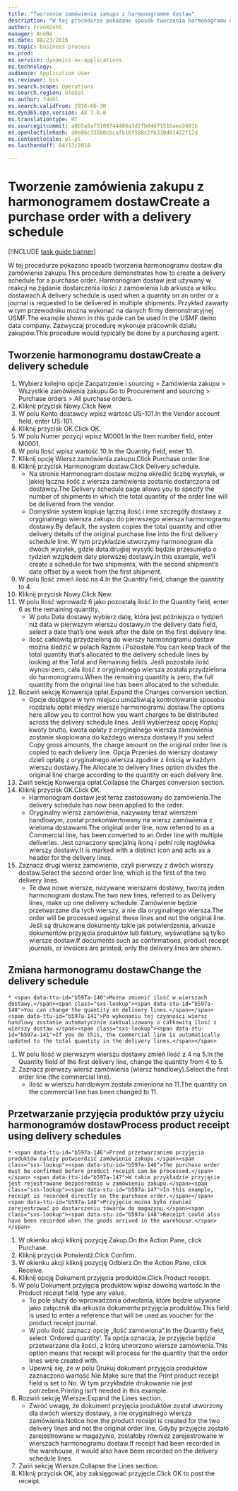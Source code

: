 ```yaml
--- 
title: "Tworzenie zamówienia zakupu z harmonogramem dostaw"
description: "W tej procedurze pokazano sposób tworzenia harmonogramu dostaw dla zamówienia zakupu."
author: FrankDahl
manager: AnnBe
ms.date: 08/23/2016
ms.topic: business-process
ms.prod: 
ms.service: dynamics-ax-applications
ms.technology: 
audience: Application User
ms.reviewer: bis
ms.search.scope: Operations
ms.search.region: Global
ms.author: fdahl
ms.search.validFrom: 2016-06-30
ms.dyn365.ops.version: AX 7.0.0
ms.translationtype: HT
ms.sourcegitcommit: a8b5a5af5108744406a3d2fb84d7151baea2481b
ms.openlocfilehash: d0e86c33580cbcafb16f508c2f6330d81422f12d
ms.contentlocale: pl-pl
ms.lasthandoff: 04/13/2018

---
```

# <a name="create-a-purchase-order-with-a-delivery-schedule"></a><span data-ttu-id="b597a-103">Tworzenie zamówienia zakupu z harmonogramem dostaw</span><span class="sxs-lookup"><span data-stu-id="b597a-103">Create a purchase order with a delivery schedule</span></span>

[!INCLUDE [task guide banner](../../includes/task-guide-banner.md)]

<span data-ttu-id="b597a-104">W tej procedurze pokazano sposób tworzenia harmonogramu dostaw dla zamówienia zakupu.</span><span class="sxs-lookup"><span data-stu-id="b597a-104">This procedure demonstrates how to create a delivery schedule for a purchase order.</span></span> <span data-ttu-id="b597a-105">Harmonogram dostaw jest używany w reakcji na żądanie dostarczenia ilości z zamówienia lub arkusza w kilku dostawach.</span><span class="sxs-lookup"><span data-stu-id="b597a-105">A delivery schedule is used when a quantity on an order or a journal is requested to be delivered in multiple shipments.</span></span> <span data-ttu-id="b597a-106">Przykład zawarty w tym przewodniku można wykonać na danych firmy demonstracyjnej USMF.</span><span class="sxs-lookup"><span data-stu-id="b597a-106">The example shown in this guide can be used in the USMF demo data company.</span></span> <span data-ttu-id="b597a-107">Zazwyczaj procedurę wykonuje pracownik działu zakupów.</span><span class="sxs-lookup"><span data-stu-id="b597a-107">This procedure would typically be done by a purchasing agent.</span></span>


## <a name="create-a-delivery-schedule"></a><span data-ttu-id="b597a-108">Tworzenie harmonogramu dostaw</span><span class="sxs-lookup"><span data-stu-id="b597a-108">Create a delivery schedule</span></span>
1. <span data-ttu-id="b597a-109">Wybierz kolejno opcje Zaopatrzenie i sourcing > Zamówienia zakupu > Wszystkie zamówienia zakupu.</span><span class="sxs-lookup"><span data-stu-id="b597a-109">Go to Procurement and sourcing > Purchase orders > All purchase orders.</span></span>
2. <span data-ttu-id="b597a-110">Kliknij przycisk Nowy.</span><span class="sxs-lookup"><span data-stu-id="b597a-110">Click New.</span></span>
3. <span data-ttu-id="b597a-111">W polu Konto dostawcy wpisz wartość US-101.</span><span class="sxs-lookup"><span data-stu-id="b597a-111">In the Vendor account field, enter US-101.</span></span>
4. <span data-ttu-id="b597a-112">Kliknij przycisk OK.</span><span class="sxs-lookup"><span data-stu-id="b597a-112">Click OK.</span></span>
5. <span data-ttu-id="b597a-113">W polu Numer pozycji wpisz M0001.</span><span class="sxs-lookup"><span data-stu-id="b597a-113">In the Item number field, enter M0001.</span></span>
6. <span data-ttu-id="b597a-114">W polu Ilość wpisz wartość 10.</span><span class="sxs-lookup"><span data-stu-id="b597a-114">In the Quantity field, enter 10.</span></span>
7. <span data-ttu-id="b597a-115">Kliknij opcję Wiersz zamówienia zakupu.</span><span class="sxs-lookup"><span data-stu-id="b597a-115">Click Purchase order line.</span></span>
8. <span data-ttu-id="b597a-116">Kliknij przycisk Harmonogram dostaw.</span><span class="sxs-lookup"><span data-stu-id="b597a-116">Click Delivery schedule.</span></span>
    * <span data-ttu-id="b597a-117">Na stronie Harmonogram dostaw można określić liczbę wysyłek, w jakiej łączna ilość z wiersza zamówienia zostanie dostarczona od dostawcy.</span><span class="sxs-lookup"><span data-stu-id="b597a-117">The Delivery schedule page allows you to specify the number of shipments in which the total quantity of the order line will be delivered from the vendor.</span></span>  
    * <span data-ttu-id="b597a-118">Domyślnie system kopiuje łączną ilość i inne szczegóły dostawy z oryginalnego wiersza zakupu do pierwszego wiersza harmonogramu dostawy.</span><span class="sxs-lookup"><span data-stu-id="b597a-118">By default, the system copies the total quantity and other delivery details of the original purchase line into the first delivery schedule line.</span></span> <span data-ttu-id="b597a-119">W tym przykładzie utworzymy harmonogram dla dwóch wysyłek, gdzie data drugiej wysyłki będzie przesunięta o tydzień względem daty pierwszej dostawy.</span><span class="sxs-lookup"><span data-stu-id="b597a-119">In this example, we’ll create a schedule for two shipments, with the second shipment’s date offset by a week from the first shipment.</span></span>  
9. <span data-ttu-id="b597a-120">W polu Ilość zmień ilość na 4.</span><span class="sxs-lookup"><span data-stu-id="b597a-120">In the Quantity field, change the quantity to 4.</span></span>
10. <span data-ttu-id="b597a-121">Kliknij przycisk Nowy.</span><span class="sxs-lookup"><span data-stu-id="b597a-121">Click New.</span></span>
11. <span data-ttu-id="b597a-122">W polu Ilość wprowadź 6 jako pozostałą ilość.</span><span class="sxs-lookup"><span data-stu-id="b597a-122">In the Quantity field, enter 6 as the remaining quantity.</span></span>
    * <span data-ttu-id="b597a-123">W polu Data dostawy wybierz datę, która jest późniejsza o tydzień niż data w pierwszym wierszu dostawy.</span><span class="sxs-lookup"><span data-stu-id="b597a-123">In the delivery date field, select a date that’s one week after the date on the first delivery line.</span></span>  
    * <span data-ttu-id="b597a-124">Ilość całkowitą przydzieloną do wierszy harmonogramu dostaw można śledzić w polach Razem i Pozostałe.</span><span class="sxs-lookup"><span data-stu-id="b597a-124">You can keep track of the total quantity that’s allocated to the delivery schedule lines by looking at the Total and Remaining fields.</span></span> <span data-ttu-id="b597a-125">Jeśli pozostała ilość wynosi zero, cała ilość z oryginalnego wiersza została przydzielona do harmonogramu.</span><span class="sxs-lookup"><span data-stu-id="b597a-125">When the remaining quantity is zero, the full quantity from the original line has been allocated to the schedule.</span></span>  
12. <span data-ttu-id="b597a-126">Rozwiń sekcję Konwersja opłat.</span><span class="sxs-lookup"><span data-stu-id="b597a-126">Expand the Charges conversion section.</span></span>
    * <span data-ttu-id="b597a-127">Opcje dostępne w tym miejscu umożliwiają kontrolowanie sposobu rozdziału opłat między wiersze harmonogramu dostaw.</span><span class="sxs-lookup"><span data-stu-id="b597a-127">The options here allow you to control how you want charges to be distributed across the delivery schedule lines.</span></span> <span data-ttu-id="b597a-128">Jeśli wybierzesz opcję Kopiuj kwoty brutto, kwota opłaty z oryginalnego wiersza zamówienia zostanie skopiowana do każdego wiersza dostawy.</span><span class="sxs-lookup"><span data-stu-id="b597a-128">If you select Copy gross amounts, the charge amount on the original order line is copied to each delivery line.</span></span> <span data-ttu-id="b597a-129">Opcja Przenieś do wierszy dostawy dzieli opłatę z oryginalnego wiersza zgodnie z ilością w każdym wierszu dostawy.</span><span class="sxs-lookup"><span data-stu-id="b597a-129">The Allocate to delivery lines option divides the original line charge according to the quantity on each delivery line.</span></span>  
13. <span data-ttu-id="b597a-130">Zwiń sekcję Konwersja opłat.</span><span class="sxs-lookup"><span data-stu-id="b597a-130">Collapse the Charges conversion section.</span></span>
14. <span data-ttu-id="b597a-131">Kliknij przycisk OK.</span><span class="sxs-lookup"><span data-stu-id="b597a-131">Click OK.</span></span>
    * <span data-ttu-id="b597a-132">Harmonogram dostaw jest teraz zastosowany do zamówienia.</span><span class="sxs-lookup"><span data-stu-id="b597a-132">The delivery schedule has now been applied to the order.</span></span>  
    * <span data-ttu-id="b597a-133">Oryginalny wiersz zamówienia, nazywany teraz wierszem handlowym, został przekonwertowany na wiersz zamówienia z wieloma dostawami.</span><span class="sxs-lookup"><span data-stu-id="b597a-133">The original order line, now referred to as a Commercial line, has been converted to an Order line with multiple deliveries.</span></span> <span data-ttu-id="b597a-134">Jest oznaczony specjalną ikoną i pełni rolę nagłówka wierszy dostawy.</span><span class="sxs-lookup"><span data-stu-id="b597a-134">It is marked with a distinct icon and acts as a header for the delivery lines.</span></span>  
15. <span data-ttu-id="b597a-135">Zaznacz drugi wiersz zamówienia, czyli pierwszy z dwóch wierszy dostaw.</span><span class="sxs-lookup"><span data-stu-id="b597a-135">Select the second order line, which is the first of the two delivery lines.</span></span>
    * <span data-ttu-id="b597a-136">Te dwa nowe wiersze, nazywane wierszami dostawy, tworzą jeden harmonogram dostaw.</span><span class="sxs-lookup"><span data-stu-id="b597a-136">The two new lines, referred to as Delivery lines, make up one delivery schedule.</span></span> <span data-ttu-id="b597a-137">Zamówienie będzie przetwarzane dla tych wierszy, a nie dla oryginalnego wiersza.</span><span class="sxs-lookup"><span data-stu-id="b597a-137">The order will be processed against these lines and not the original line.</span></span> <span data-ttu-id="b597a-138">Jeśli są drukowane dokumenty takie jak potwierdzenia, arkusze dokumentów przyjęcia produktów lub faktury, wyświetlane są tylko wiersze dostaw.</span><span class="sxs-lookup"><span data-stu-id="b597a-138">If documents such as confirmations, product receipt journals, or invoices are printed, only the delivery lines are shown.</span></span>  

## <a name="change-the-delivery-schedule"></a><span data-ttu-id="b597a-139">Zmiana harmonogramu dostaw</span><span class="sxs-lookup"><span data-stu-id="b597a-139">Change the delivery schedule</span></span>
    * <span data-ttu-id="b597a-140">Można zmienić ilość w wierszach dostawy.</span><span class="sxs-lookup"><span data-stu-id="b597a-140">You can change the quantity on delivery lines.</span></span> <span data-ttu-id="b597a-141">Po wykonaniu tej czynności wiersz handlowy zostanie automatycznie zaktualizowany o całkowitą ilość z wierszy dostaw.</span><span class="sxs-lookup"><span data-stu-id="b597a-141">If you do this, the commercial line is automatically updated to the total quantity in the delivery lines.</span></span>  
1. <span data-ttu-id="b597a-142">W polu Ilość w pierwszym wierszu dostawy zmień ilość z 4 na 5.</span><span class="sxs-lookup"><span data-stu-id="b597a-142">In the Quantity field of the first delivery line, change the quantity from 4 to 5.</span></span>
2. <span data-ttu-id="b597a-143">Zaznacz pierwszy wiersz zamówienia (wiersz handlowy).</span><span class="sxs-lookup"><span data-stu-id="b597a-143">Select the first order line (the commercial line).</span></span>
    * <span data-ttu-id="b597a-144">Ilość w wierszu handlowym została zmieniona na 11.</span><span class="sxs-lookup"><span data-stu-id="b597a-144">The quantity on the commercial line has been changed to 11.</span></span>  

## <a name="process-product-receipt-using-delivery-schedules"></a><span data-ttu-id="b597a-145">Przetwarzanie przyjęcia produktów przy użyciu harmonogramów dostaw</span><span class="sxs-lookup"><span data-stu-id="b597a-145">Process product receipt using delivery schedules</span></span>
    * <span data-ttu-id="b597a-146">Przed przetwarzaniem przyjęcia produktów należy potwierdzić zamówienie zakupu.</span><span class="sxs-lookup"><span data-stu-id="b597a-146">The purchase order must be confirmed before product receipt can be processed.</span></span> <span data-ttu-id="b597a-147">W takim przykładzie przyjęcie jest rejestrowane bezpośrednio w zamówieniu zakupu.</span><span class="sxs-lookup"><span data-stu-id="b597a-147">In this example, receipt is recorded directly on the purchase order.</span></span> <span data-ttu-id="b597a-148">Przyjęcie można było również zarejestrować po dostarczeniu towarów do magazynu.</span><span class="sxs-lookup"><span data-stu-id="b597a-148">Receipt could also have been recorded when the goods arrived in the warehouse.</span></span>  
1. <span data-ttu-id="b597a-149">W okienku akcji kliknij pozycję Zakup.</span><span class="sxs-lookup"><span data-stu-id="b597a-149">On the Action Pane, click Purchase.</span></span>
2. <span data-ttu-id="b597a-150">Kliknij przycisk Potwierdź.</span><span class="sxs-lookup"><span data-stu-id="b597a-150">Click Confirm.</span></span>
3. <span data-ttu-id="b597a-151">W okienku akcji kliknij pozycję Odbierz.</span><span class="sxs-lookup"><span data-stu-id="b597a-151">On the Action Pane, click Receive.</span></span>
4. <span data-ttu-id="b597a-152">Kliknij opcję Dokument przyjęcia produktów.</span><span class="sxs-lookup"><span data-stu-id="b597a-152">Click Product receipt.</span></span>
5. <span data-ttu-id="b597a-153">W polu Dokument przyjęcia produktów wpisz dowolną wartość.</span><span class="sxs-lookup"><span data-stu-id="b597a-153">In the Product receipt field, type any value.</span></span>
    * <span data-ttu-id="b597a-154">To pole służy do wprowadzania odwołania, które będzie używane jako załącznik dla arkusza dokumentu przyjęcia produktów.</span><span class="sxs-lookup"><span data-stu-id="b597a-154">This field is used to enter a reference that will be used as voucher for the product receipt journal.</span></span>  
    * <span data-ttu-id="b597a-155">W polu Ilość zaznacz opcję „Ilość zamówiona”.</span><span class="sxs-lookup"><span data-stu-id="b597a-155">In the Quantity field, select ‘Ordered quantity’.</span></span> <span data-ttu-id="b597a-156">Ta opcja oznacza, że przyjęcie będzie przetwarzane dla ilości, z którą utworzono wiersze zamówienia.</span><span class="sxs-lookup"><span data-stu-id="b597a-156">This option means that receipt will process for the quantity that the order lines were created with.</span></span>  
    * <span data-ttu-id="b597a-157">Upewnij się, że w polu Drukuj dokument przyjęcia produktów zaznaczono wartość Nie.</span><span class="sxs-lookup"><span data-stu-id="b597a-157">Make sure that the Print product receipt field is set to No.</span></span> <span data-ttu-id="b597a-158">W tym przykładzie drukowanie nie jest potrzebne.</span><span class="sxs-lookup"><span data-stu-id="b597a-158">Printing isn’t needed in this example.</span></span>  
6. <span data-ttu-id="b597a-159">Rozwiń sekcję Wiersze.</span><span class="sxs-lookup"><span data-stu-id="b597a-159">Expand the Lines section.</span></span>
    * <span data-ttu-id="b597a-160">Zwróć uwagę, że dokument przyjęcia produktów został utworzony dla dwóch wierszy dostawy, a nie oryginalnego wiersza zamówienia.</span><span class="sxs-lookup"><span data-stu-id="b597a-160">Notice how the product receipt is created for the two delivery lines and not the original order line.</span></span> <span data-ttu-id="b597a-161">Gdyby przyjęcie zostało zarejestrowane w magazynie, zostałoby również zarejestrowane w wierszach harmonogramu dostaw.</span><span class="sxs-lookup"><span data-stu-id="b597a-161">If receipt had been recorded in the warehouse, it would also have been recorded on the delivery schedule lines.</span></span>  
7. <span data-ttu-id="b597a-162">Zwiń sekcję Wiersze.</span><span class="sxs-lookup"><span data-stu-id="b597a-162">Collapse the Lines section.</span></span>
8. <span data-ttu-id="b597a-163">Kliknij przycisk OK, aby zaksięgować przyjęcie.</span><span class="sxs-lookup"><span data-stu-id="b597a-163">Click OK to post the receipt.</span></span>


